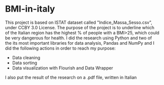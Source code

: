 # BMI-in-italy

This project is based on ISTAT dataset called "Indice_Massa_Sesso.csv", under CCBY 3.0 License. The purpose of the project is to underline which of the Italian region has the highest % of people with a BMI>25, which could be very dangerous for health.
I did the research using Python and two of the its most important libraries for data analysis, Pandas and NumPy and I did the following actions in order to reach my purpose:
- Data cleaning
- Data sorting
- Data visualization with Flourish and Data Wrapper

I also put the result of the research on a .pdf file, written in Italian
